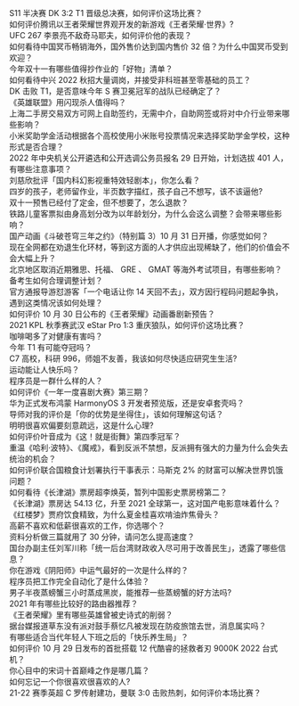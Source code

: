 S11 半决赛 DK 3:2 T1 晋级总决赛，如何评价这场比赛？  
如何评价腾讯以王者荣耀世界观开发的新游戏《王者荣耀·世界》?  
UFC 267 李景亮不敌奇马耶夫，如何评价他的表现？  
如何看待中国冥币畅销海外，国外售价达到国内售价 32 倍？为什么中国冥币受到欢迎？  
今年双十一有哪些值得抄作业的「好物」清单？  
如何看待中兴 2022 秋招大量调岗，并接受非科班甚至零基础的员工？  
DK 击败 T1，是否意味今年 S 赛卫冕冠军的战队已经确定了？  
《英雄联盟》用闪现杀人值得吗？  
上海二手房交易双方可网上自助签约，无需中介，自助网签或将对中介行业带来哪些影响？  
小米奖助学金活动根据各个高校使用小米账号投票情况来选择奖助学金学校，这种形式是否合理？  
2022 年中央机关公开遴选和公开选调公务员报名 29 日开始，计划选拔 401 人，有哪些注意事项？  
刘慈欣批评「国内科幻影视重特效轻剧本」，你怎么看？  
四岁的孩子，老师留作业，半页数字描红，孩子自己不想写，该不该逼他?  
双十一预售已经付了定金，但不想要了，怎么退款？  
铁路儿童客票拟由身高划分改为以年龄划分，为什么会这么调整？会带来哪些影响？  
国产动画《斗破苍穹三年之约》（特别篇 3）10 月 31 日开播，你感觉如何？  
现在全网都在劝退生化环材，等到这方面的人才供应出现稀缺了，他们的价值会不会大幅上升？  
北京地区取消近期雅思、托福、 GRE 、 GMAT 等海外考试项目，有哪些影响？备考生如何合理调整计划？  
官方通报导游怼游客「一个电话让你 14 天回不去」，双方因行程码问题起争执，遇到这类情况该如何处理？  
如何评价 10 月 30 日公布的《王者荣耀》动画番剧新预告？  
2021 KPL 秋季赛武汉 eStar Pro 1:3 重庆狼队，如何评价这场比赛？  
咖啡喝多了对健康有害吗？  
今年 T1 有可能夺冠吗？  
C7 高校，科研 996，师姐不友善，我该如何尽快适应研究生生活?  
运动能让人快乐吗？  
程序员是一群什么样的人？  
如何评价《一年一度喜剧大赛》第三期？  
华为正式发布鸿蒙 HarmonyOS 3 开发者预览版，还是安卓套壳吗？  
导师对我的评价是「你的优势是坐得住」，该如何理解这句话？  
明明很喜欢偏要刻意疏远，这是什么心理?  
如何评价叶音成为《这！就是街舞》第四季冠军？  
重温《哈利·波特》、《魔戒》，看到反派不禁想，反派拥有强大的力量为什么会失去统治的机会？  
如何评价联合国粮食计划署执行干事表示：马斯克 2% 的财富可以解决世界饥饿问题？  
如何看待《长津湖》票房超李焕英，暂列中国影史票房榜第二？  
《长津湖》票房达 54.13 亿，升至 2021 全球第一，这对国产电影意味着什么？  
《红楼梦》贾府饮食精致，为什么夏金桂喜欢啃油炸焦骨头？  
高薪不喜欢和低薪很喜欢的工作，你选哪个？  
资料分析做三篇就用了 30 分钟，请问怎么提高速度？  
国台办副主任刘军川称「统一后台湾财政收入尽可用于改善民生」，透露了哪些信息？  
你在游戏《阴阳师》中运气最好的一次是什么样的？  
程序员把工作完全自动化了是什么体验？  
男子半夜蒸螃蟹三小时蒸成黑炭，能推荐一些蒸螃蟹的好方法吗?  
2021 年有哪些比较好的路由器推荐？  
《王者荣耀》里有哪些英雄曾被史诗式的削弱？  
据台媒报道草东没有派对鼓手蔡忆凡被发现在防疫旅馆去世，消息属实吗？  
有哪些适合当代年轻人下班之后的「快乐养生局」？  
如何评价 10 月 29 日发布的首批搭载 12 代酷睿的拯救者刃 9000K 2022 台式机？  
你心目中的宋词十首巅峰之作是哪几篇？  
如何忘记一个你很喜欢很喜欢的人?  
21-22 赛季英超 C 罗传射建功，曼联 3:0 击败热刺，如何评价本场比赛？  
